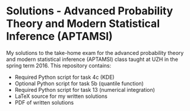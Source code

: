 # Solutions - Advanced Probability Theory and Modern Statistical Inference (APTAMSI)
My solutions to the take-home exam for the advanced probability theory and modern statistical inference (APTAMSI) class taught at UZH in the spring term 2016. This repository contains:
- Required Python script for task 4c (KDE)
- Optional Python script for task 5b (quantile function)
- Required Python script for task 13 (numerical integration)
- LaTeX source for my written solutions
- PDF of written solutions
